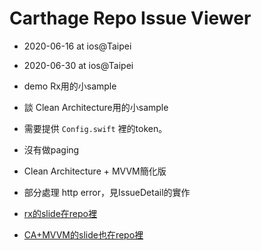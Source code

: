 #  Carthage Repo Issue Viewer

- 2020-06-16 at ios@Taipei
- 2020-06-30 at ios@Taipei

- demo Rx用的小sample
- 談 Clean Architecture用的小sample
- 需要提供 `Config.swift` 裡的token。
- 沒有做paging
- Clean Architecture + MVVM簡化版
- 部分處理 http error，見IssueDetail的實作
- [rx的slide在repo裡](https://github.com/dsxsxsxs/RxPlaygroundZazu/blob/master/RxSwiftBrrief.key)
- [CA+MVVM的slide也在repo裡](https://github.com/dsxsxsxs/RxPlaygroundZazu/blob/master/TheCleanArchitectureMVVMSimplified.key)
